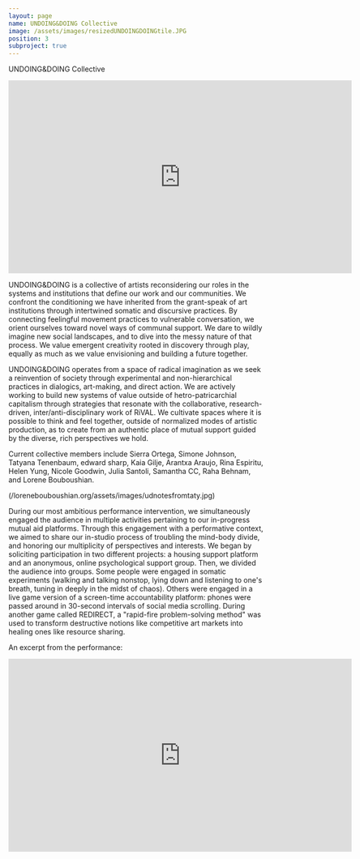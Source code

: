 ```yaml
---
layout: page
name: UNDOING&DOING Collective
image: /assets/images/resizedUNDOINGDOINGtile.JPG
position: 3
subproject: true
---
```


UNDOING&DOING Collective

<iframe width="677" height="381" src="https://www.youtube.com/embed/7uuP-vz8Pzk" frameborder="0" allow="accelerometer; autoplay; clipboard-write; encrypted-media; gyroscope; picture-in-picture" allowfullscreen></iframe>

UNDOING&DOING is a collective of artists reconsidering our roles in the systems and institutions that define our work and our communities. We confront the conditioning we have inherited from the grant-speak of art institutions through intertwined somatic and discursive practices. By connecting feelingful movement practices to vulnerable conversation, we orient ourselves toward novel ways of communal support. We dare to wildly imagine new social landscapes, and to dive into the messy nature of that process. We value emergent creativity rooted in discovery through play, equally as much as we value envisioning and building a future together.  

UNDOING&DOING operates from a space of radical imagination as we seek a reinvention of society through experimental and non-hierarchical practices in dialogics, art-making, and direct action. We are actively working to build new systems of value outside of hetro-patricarchial capitalism through strategies that resonate with the collaborative, research-driven, inter/anti-disciplinary work of RiVAL. We cultivate spaces where it is possible to think and feel together, outside of normalized modes of artistic production, as to create from an authentic place of mutual support guided by the diverse, rich perspectives we hold. 

Current collective members include Sierra Ortega, Simone Johnson, Tatyana Tenenbaum, edward sharp, Kaia Gilje, Arantxa Araujo, Rina Espiritu, Helen Yung, Nicole Goodwin, Julia Santoli, Samantha CC, Raha Behnam, and Lorene Bouboushian.

(/lorenebouboushian.org/assets/images/udnotesfromtaty.jpg)

During our most ambitious performance intervention, we simultaneously engaged the audience in multiple activities pertaining to our in-progress mutual aid platforms. Through this engagement with a performative context, we aimed to share our in-studio process of troubling the mind-body divide, and honoring our multiplicity of perspectives and interests.
We began by soliciting participation in two different projects: a housing support platform and an anonymous, online psychological support group.
Then, we divided the audience into groups. Some people were engaged in somatic experiments (walking and talking nonstop, lying down and listening to one's breath, tuning in deeply in the midst of chaos). Others were engaged in a live game version of a screen-time accountability platform: phones were passed around in 30-second intervals of social media scrolling. During another game called REDIRECT, a "rapid-fire problem-solving method" was used to transform destructive notions like competitive art markets into healing ones like resource sharing.

An excerpt from the performance:
<iframe width="677" height="381" src="https://www.youtube.com/embed/4jMznFDWXYo?list=PLQNLch_LOQBu0gxedgxYRV6FT7tP7mscw" frameborder="0" allow="accelerometer; autoplay; clipboard-write; encrypted-media; gyroscope; picture-in-picture" allowfullscreen></iframe>
